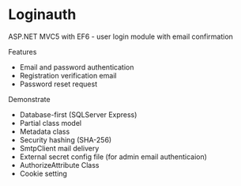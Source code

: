 # Loginauth
ASP.NET MVC5 with EF6 - user login module with email confirmation

Features
- Email and password authentication
- Registration verification email
- Password reset request 

Demonstrate
- Database-first (SQLServer Express)
- Partial class model
- Metadata class
- Security hashing (SHA-256)
- SmtpClient mail delivery
- External secret config file (for admin email authenticaion)
- AuthorizeAttribute Class
- Cookie setting
